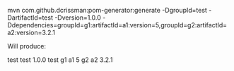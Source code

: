mvn com.github.dcrissman:pom-generator:generate -DgroupId=test -DartifactId=test -Dversion=1.0.0 -Ddependencies=groupId=g1:artifactId=a1:version=5,groupId=g2:artifactId=a2:version=3.2.1

Will produce:

<?xml version="1.0" encoding="UTF-8"?>
<project xsi:schemaLocation="http://maven.apache.org/POM/4.0.0 http://maven.apache.org/xsd/maven-4.0.0.xsd" xmlns="http://maven.apache.org/POM/4.0.0"
    xmlns:xsi="http://www.w3.org/2001/XMLSchema-instance">
  <groupId>test</groupId>
  <artifactId>test</artifactId>
  <version>1.0.0</version>
  <name>test</name>
  <dependencies>
    <dependency>
      <groupId>g1</groupId>
      <artifactId>a1</artifactId>
      <version>5</version>
    </dependency>
    <dependency>
      <groupId>g2</groupId>
      <artifactId>a2</artifactId>
      <version>3.2.1</version>
    </dependency>
  </dependencies>
</project>
